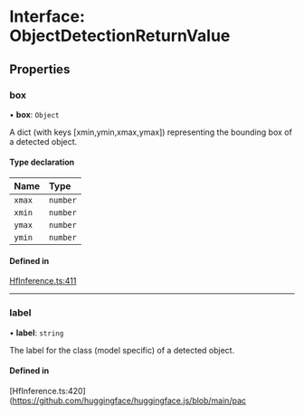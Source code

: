# Interface: ObjectDetectionReturnValue

## Properties

### box

• **box**: `Object`

A dict (with keys [xmin,ymin,xmax,ymax]) representing the bounding box of a detected object.

#### Type declaration

| Name | Type |
| :------ | :------ |
| `xmax` | `number` |
| `xmin` | `number` |
| `ymax` | `number` |
| `ymin` | `number` |

#### Defined in

[HfInference.ts:411](https://github.com/huggingface/huggingface.js/blob/main/packages/inference/src/HfInference.ts#L411)

___

### label

• **label**: `string`

The label for the class (model specific) of a detected object.

#### Defined in

[HfInference.ts:420](https://github.com/huggingface/huggingface.js/blob/main/pac